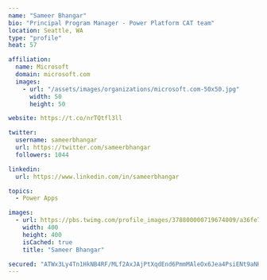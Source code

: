 ```yaml
---
name: "Sameer Bhangar"
bio: "Principal Program Manager - Power Platform CAT team"
location: Seattle, WA
type: "profile"
heat: 57

affiliation:
  name: Microsoft
  domain: microsoft.com
  images:
    - url: "/assets/images/organizations/microsoft.com-50x50.jpg"
      width: 50
      height: 50

website: https://t.co/nrTQtfl3ll

twitter:
  username: sameerbhangar
  url: https://twitter.com/sameerbhangar
  followers: 1044

linkedin:
  url: https://www.linkedin.com/in/sameerbhangar

topics:
  - Power Apps

images:
  - url: https://pbs.twimg.com/profile_images/378800000719674009/a36fe7ddfab1778b76e5793772e43798_400x400.jpeg
    width: 400
    height: 400
    isCached: true
    title: "Sameer Bhangar"

secured: "ATWx3Ly4Tn1HkNB4RF/MLf2AxJAjPtXqdEnd6PmmMAleOx6Jea4PsiENt9aNHRm98lDY3xhjSD7PBziiEczIqEXhTJyrA+Rkz4MfdG+4LgYoe8O2/SZV0be1JQDZi5QQth1BoXYA7ZDWgLHfZkb7CeSSfLq/+GE1JwMFBcW4nW168jK80wrXCQ0Cxa7gBf+jLgQdbj9zcxWXLIYnu2uAv3s/RBEdAu8cnZaA7/prQz40r1uOzKoR/GrL9VyoYbIFdHxCcWuLmWxQ1HZImKrmFnycfxu1Vo8QMW+9APXkCsB9L9Y2IbIK95E71rKeUxUQ+k1v5mqERZXV6Bd4PjV5aW0wIx2D9kbkSpC9i3UNlmYOk4rSJAMwZnE8stY/VaxAjLDq8VNDmMOIEY8JFn7bLNZtdVsNXlc5D0YpoeMV0ok=;TbE5fFv+yPxoYLFr6Uv5ww=="
---
```


